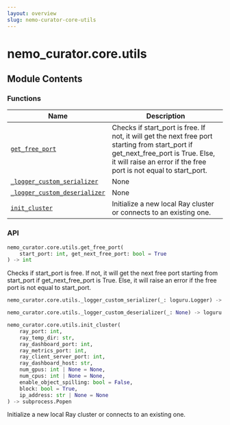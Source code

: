 ```yaml
---
layout: overview
slug: nemo-curator-core-utils
---
```


# nemo_curator.core.utils



## Module Contents

### Functions

| Name | Description |
|------|-------------|
| [`get_free_port`](#nemo_curatorcoreutilsget_free_port) | Checks if start_port is free. If not, it will get the next free port starting from start_port if get_next_free_port is True. Else, it will raise an error if the free port is not equal to start_port. |
| [`_logger_custom_serializer`](#nemo_curatorcoreutils_logger_custom_serializer) | None |
| [`_logger_custom_deserializer`](#nemo_curatorcoreutils_logger_custom_deserializer) | None |
| [`init_cluster`](#nemo_curatorcoreutilsinit_cluster) | Initialize a new local Ray cluster or connects to an existing one. |

### API

```python
nemo_curator.core.utils.get_free_port(
    start_port: int, get_next_free_port: bool = True
) -> int
```

Checks if start_port is free.
If not, it will get the next free port starting from start_port if get_next_free_port is True.
Else, it will raise an error if the free port is not equal to start_port.


```python
nemo_curator.core.utils._logger_custom_serializer(_: loguru.Logger) -> None
```


```python
nemo_curator.core.utils._logger_custom_deserializer(_: None) -> loguru.Logger
```


```python
nemo_curator.core.utils.init_cluster(
    ray_port: int,
    ray_temp_dir: str,
    ray_dashboard_port: int,
    ray_metrics_port: int,
    ray_client_server_port: int,
    ray_dashboard_host: str,
    num_gpus: int | None = None,
    num_cpus: int | None = None,
    enable_object_spilling: bool = False,
    block: bool = True,
    ip_address: str | None = None
) -> subprocess.Popen
```

Initialize a new local Ray cluster or connects to an existing one.

